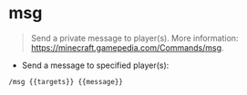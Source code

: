 # msg

> Send a private message to player(s).
> More information: <https://minecraft.gamepedia.com/Commands/msg>.

- Send a message to specified player(s):

`/msg {{targets}} {{message}}`
